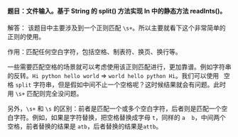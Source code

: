 #### 题目：文件输入。基于 String 的 split() 方法实现 In 中的静态方法 readInts()。

解答：
该题目中主要涉及到一个正则匹配 `\s+`。所以主要就看下这个非常简单的正则的使用。

作用：匹配任何空白字符，包括空格、制表符、换页、换行等。

一些需要匹配空格的场景就可以考虑使用该正则匹配进行，更加靠谱。例如字符串的反转。`Hi python hello world` => `world hello python Hi`。我们可以使用 ` `空格 `split` 字符串，但是假如中间不止一个空格呢？这时候结果就会有问题。此时用 `\s+` 匹配则完全没问题。

另外，`\s+` 和 `\s` 的区别：前者是匹配一个或多个空白字符，后者则是匹配一个空白字符。例如，如果是字符替换，把空格替换成字母 `t`，同样的 `a  b`，中间两个空格，前者替换的结果是 `atb`，后者替换的结果是`attb`。
